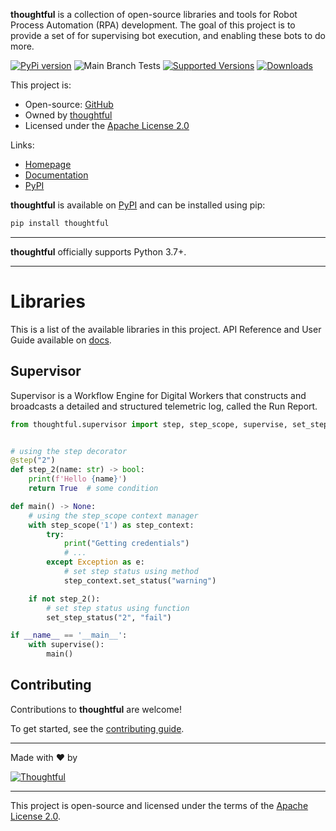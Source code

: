 **thoughtful** is a collection of open-source libraries and tools for Robot Process
Automation (RPA) development. The goal of this project is to provide a set of
for supervising bot execution, and enabling these bots to do more.

[![PyPi version](https://badgen.net/pypi/v/thoughtful/)](https://pypi.com/project/thoughtful)
![Main Branch Tests](https://github.com/Thoughtful-Automation/supervisor/actions/workflows/main-push.yml/badge.svg?branch=main)
[![Supported Versions](https://img.shields.io/pypi/pyversions/thoughtful.svg)](https://pypi.org/project/thoughtful)
[![Downloads](https://pepy.tech/badge/thoughtful/month)](https://pepy.tech/project/thoughtful)

[//]: # ([![GitHub release]&#40;https://img.shields.io/github/release/Thoughtful-Automation/supervisor.svg&#41;]&#40;https://GitHub.com/Naereen/StrapDown.js/releases/&#41;)


This project is:
* Open-source: [GitHub][url:gh]
* Owned by [thoughtful][url:ta]
* Licensed under the [Apache License 2.0][url:al]

Links:
* [Homepage][url:gh]
* [Documentation][url:readthedocs]
* [PyPI][url:pypi]

**thoughtful** is available on [PyPI][url:pypi] and can be installed using pip:

```sh
pip install thoughtful
```

---

**thoughtful** officially supports Python 3.7+.

---

# Libraries

This is a list of the available libraries in this project. API Reference
and User Guide available on [docs][url:readthedocs].

## Supervisor

Supervisor is a Workflow Engine for Digital Workers that constructs
and broadcasts a detailed and structured telemetric log, called the Run Report.

```python
from thoughtful.supervisor import step, step_scope, supervise, set_step_status


# using the step decorator
@step("2")
def step_2(name: str) -> bool:
    print(f'Hello {name}')
    return True  # some condition

def main() -> None:
    # using the step_scope context manager
    with step_scope('1') as step_context:
        try:
            print("Getting credentials")
            # ...
        except Exception as e:
            # set step status using method
            step_context.set_status("warning")

    if not step_2():
        # set step status using function
        set_step_status("2", "fail")

if __name__ == '__main__':
    with supervise():
        main()
```

## Contributing

Contributions to **thoughtful** are welcome!

To get started, see the [contributing guide](CONTRIBUTING.md).

---

  Made with ❤️ by

  [![Thoughtful](https://user-images.githubusercontent.com/1096881/141985289-317c2e72-3c2d-4e6b-800a-0def1a05f599.png)][url:ta]

---

This project is open-source and licensed under the terms of the [Apache License 2.0][url:al].


<!--  Link References -->

[url:ta]: https://www.thoughtful.ai/
[url:gh]: https://github.com/Thoughtful-Automation/supervisor
[url:pypi]: https://pypi.org/project/thoughtful/
[git:issues]: https://github.com/Thoughtful-Automation/supervisor/issues
[url:readthedocs]: https://thoughtful-supervisor.readthedocs-hosted.com/en/latest/
[url:al]: http://www.apache.org/licenses/LICENSE-2.0
